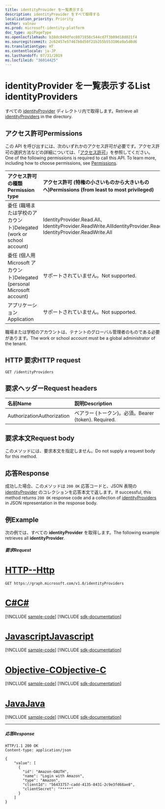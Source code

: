 ```yaml
---
title: identityProvider を一覧表示する
description: identityProvider をすべて取得する
localization_priority: Priority
author: valnav
ms.prod: microsoft-identity-platform
doc_type: apiPageType
ms.openlocfilehash: b38dc049dfec8071858c544cd7f3b09d18d021f4
ms.sourcegitcommit: 2c62457e57467b8d50f21b255b553106a9a5d8d6
ms.translationtype: HT
ms.contentlocale: ja-JP
ms.lasthandoff: 07/31/2019
ms.locfileid: "36014425"
---
```

# <a name="list-identityproviders"></a><span data-ttu-id="515b2-103">identityProvider を一覧表示する</span><span class="sxs-lookup"><span data-stu-id="515b2-103">List identityProviders</span></span>

<span data-ttu-id="515b2-104">すべての [identityProvider](../resources/identityprovider.md) ディレクトリ内で取得します。</span><span class="sxs-lookup"><span data-stu-id="515b2-104">Retrieve all [identityProviders](../resources/identityprovider.md) in the directory.</span></span>

## <a name="permissions"></a><span data-ttu-id="515b2-105">アクセス許可</span><span class="sxs-lookup"><span data-stu-id="515b2-105">Permissions</span></span>

<span data-ttu-id="515b2-p101">この API を呼び出すには、次のいずれかのアクセス許可が必要です。アクセス許可の選択方法などの詳細については、「[アクセス許可](/graph/permissions-reference)」を参照してください。</span><span class="sxs-lookup"><span data-stu-id="515b2-p101">One of the following permissions is required to call this API. To learn more, including how to choose permissions, see [Permissions](/graph/permissions-reference).</span></span>

|<span data-ttu-id="515b2-108">アクセス許可の種類</span><span class="sxs-lookup"><span data-stu-id="515b2-108">Permission type</span></span>      | <span data-ttu-id="515b2-109">アクセス許可 (特権の小さいものから大きいものへ)</span><span class="sxs-lookup"><span data-stu-id="515b2-109">Permissions (from least to most privileged)</span></span>              |
|:--------------------|:---------------------------------------------------------|
|<span data-ttu-id="515b2-110">委任 (職場または学校のアカウント)</span><span class="sxs-lookup"><span data-stu-id="515b2-110">Delegated (work or school account)</span></span>|<span data-ttu-id="515b2-111">IdentityProvider.Read.All、IdentityProvider.ReadWrite.All</span><span class="sxs-lookup"><span data-stu-id="515b2-111">IdentityProvider.Read.All, IdentityProvider.ReadWrite.All</span></span>|
|<span data-ttu-id="515b2-112">委任 (個人用 Microsoft アカウント)</span><span class="sxs-lookup"><span data-stu-id="515b2-112">Delegated (personal Microsoft account)</span></span>| <span data-ttu-id="515b2-113">サポートされていません。</span><span class="sxs-lookup"><span data-stu-id="515b2-113">Not supported.</span></span>|
|<span data-ttu-id="515b2-114">アプリケーション</span><span class="sxs-lookup"><span data-stu-id="515b2-114">Application</span></span>|<span data-ttu-id="515b2-115">サポートされていません。</span><span class="sxs-lookup"><span data-stu-id="515b2-115">Not supported.</span></span>|

<span data-ttu-id="515b2-116">職場または学校のアカウントは、テナントのグローバル管理者のものである必要があります。</span><span class="sxs-lookup"><span data-stu-id="515b2-116">The work or school account must be a global administrator of the tenant.</span></span>

## <a name="http-request"></a><span data-ttu-id="515b2-117">HTTP 要求</span><span class="sxs-lookup"><span data-stu-id="515b2-117">HTTP request</span></span>

<!-- { "blockType": "ignored" } -->
```http
GET /identityProviders
```

## <a name="request-headers"></a><span data-ttu-id="515b2-118">要求ヘッダー</span><span class="sxs-lookup"><span data-stu-id="515b2-118">Request headers</span></span>

|<span data-ttu-id="515b2-119">名前</span><span class="sxs-lookup"><span data-stu-id="515b2-119">Name</span></span>|<span data-ttu-id="515b2-120">説明</span><span class="sxs-lookup"><span data-stu-id="515b2-120">Description</span></span>|
|:---------------|:----------|
|<span data-ttu-id="515b2-121">Authorization</span><span class="sxs-lookup"><span data-stu-id="515b2-121">Authorization</span></span>|<span data-ttu-id="515b2-p102">ベアラー {トークン}。必須。</span><span class="sxs-lookup"><span data-stu-id="515b2-p102">Bearer {token}. Required.</span></span>|

## <a name="request-body"></a><span data-ttu-id="515b2-124">要求本文</span><span class="sxs-lookup"><span data-stu-id="515b2-124">Request body</span></span>

<span data-ttu-id="515b2-125">このメソッドには、要求本文を指定しません。</span><span class="sxs-lookup"><span data-stu-id="515b2-125">Do not supply a request body for this method.</span></span>

## <a name="response"></a><span data-ttu-id="515b2-126">応答</span><span class="sxs-lookup"><span data-stu-id="515b2-126">Response</span></span>

<span data-ttu-id="515b2-127">成功した場合、このメソッドは `200 OK` 応答コードと、JSON 表現の [identityProvider](../resources/identityprovider.md) のコレクションを応答本文で返します。</span><span class="sxs-lookup"><span data-stu-id="515b2-127">If successful, this method returns `200 OK` response code and a collection of [identityProviders](../resources/identityprovider.md) in JSON representation in the response body.</span></span>

## <a name="example"></a><span data-ttu-id="515b2-128">例</span><span class="sxs-lookup"><span data-stu-id="515b2-128">Example</span></span>

<span data-ttu-id="515b2-129">次の例では、すべての **identityProvider** を取得します。</span><span class="sxs-lookup"><span data-stu-id="515b2-129">The following example retrieves all **identityProvider**.</span></span>

##### <a name="request"></a><span data-ttu-id="515b2-130">要求</span><span class="sxs-lookup"><span data-stu-id="515b2-130">Request</span></span>


# <a name="httptabhttp"></a>[<span data-ttu-id="515b2-131">HTTP</span><span class="sxs-lookup"><span data-stu-id="515b2-131">--Http</span></span>](#tab/http)
<!-- {
  "blockType": "request",
  "name": "list-identityproviders"
}-->
```http
GET https://graph.microsoft.com/v1.0/identityProviders
```
# <a name="ctabcsharp"></a>[<span data-ttu-id="515b2-132">C#</span><span class="sxs-lookup"><span data-stu-id="515b2-132">C#</span></span>](#tab/csharp)
[!INCLUDE [sample-code](../includes/snippets/csharp/list-identityproviders-csharp-snippets.md)]
[!INCLUDE [sdk-documentation](../includes/snippets/snippets-sdk-documentation-link.md)]

# <a name="javascripttabjavascript"></a>[<span data-ttu-id="515b2-133">Javascript</span><span class="sxs-lookup"><span data-stu-id="515b2-133">Javascript</span></span>](#tab/javascript)
[!INCLUDE [sample-code](../includes/snippets/javascript/list-identityproviders-javascript-snippets.md)]
[!INCLUDE [sdk-documentation](../includes/snippets/snippets-sdk-documentation-link.md)]

# <a name="objective-ctabobjc"></a>[<span data-ttu-id="515b2-134">Objective-C</span><span class="sxs-lookup"><span data-stu-id="515b2-134">Objective-C</span></span>](#tab/objc)
[!INCLUDE [sample-code](../includes/snippets/objc/list-identityproviders-objc-snippets.md)]
[!INCLUDE [sdk-documentation](../includes/snippets/snippets-sdk-documentation-link.md)]

# <a name="javatabjava"></a>[<span data-ttu-id="515b2-135">Java</span><span class="sxs-lookup"><span data-stu-id="515b2-135">Java</span></span>](#tab/java)
[!INCLUDE [sample-code](../includes/snippets/java/list-identityproviders-java-snippets.md)]
[!INCLUDE [sdk-documentation](../includes/snippets/snippets-sdk-documentation-link.md)]

---


##### <a name="response"></a><span data-ttu-id="515b2-136">応答</span><span class="sxs-lookup"><span data-stu-id="515b2-136">Response</span></span>

<!-- {
  "blockType": "response",
  "truncated": true,
  "@odata.type": "microsoft.graph.IdentityProvider",
  "isCollection": true
} -->
```http
HTTP/1.1 200 OK
Content-type: application/json

{
    "value": [
      {
        "id": "Amazon-OAUTH",
        "name": "Login with Amazon",
        "type": "Amazon",
        "clientId": "56433757-cadd-4135-8431-2c9e3fd68ae8",
        "clientSecret": "*****"
      }
    ]
}
```

<!-- uuid: 8fcb5dbc-d5aa-4681-8e31-b001d5168d79
2015-10-25 14:57:30 UTC -->
<!-- {
  "type": "#page.annotation",
  "description": "List identityProviders",
  "keywords": "",
  "section": "documentation",
  "tocPath": "",
  "suppressions": [
  ]
}-->
